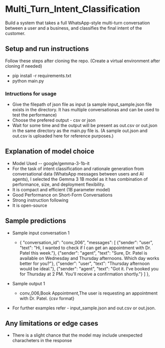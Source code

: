 # Multi_Turn_Intent_Classification
Build a system that takes a full WhatsApp-style multi-turn conversation between a user and a business, and classifies the final intent of the customer.


## Setup and run instructions
Follow these steps after cloning the repo.
(Create a virtual environment after cloning if needed)
+ pip install -r requirements.txt
+ python main.py

### Intructions for usage
+ Give the filepath of json file as input (a sample input_sample.json file exists in the directory. It has multiple conversationas and can be used to test the performance)
+ Choose the prefered output - csv or json
+ Wait for some time and the output will be present as out.csv or out.json in the same directory as the main.py file is. (A sample out.json and out.csv is uploaded here for reference purposes.)


## Explanation of model choice
+ Model Used -- google/gemma-3-1b-it
+ For the task of intent classification and rationale generation from conversational data (WhatsApp messages between users and AI agents), I selected the Gemma 3 1B model as it has combination of performance, size, and deployment flexibility.
+ It is compact and efficient (1B parameter model)
+ Good Performance on Short-Form Conversations
+ Strong instruction following
+ It is open-source

## Sample predictions

+ Sample input conversation 1
    + {
        "conversation_id": "conv_006",
        "messages": [
          {"sender": "user", "text": "Hi, I wanted to check if I can get an appointment with Dr. Patel this week."},
          {"sender": "agent", "text": "Sure, Dr. Patel is available on Wednesday and Thursday afternoons. Which day works better for you?"},
          {"sender": "user", "text": "Thursday afternoon would be ideal."},
          {"sender": "agent", "text": "Got it. I've booked you for Thursday at 2 PM. You'll receive a confirmation shortly."}
        ]
      },
+ Sample output 1
    + conv_006,Book Appointment,The user is requesting an appointment with Dr. Patel.  {csv format}

+ For further examples refer - input_sample.json and out.csv or out.json.


## Any limitations or edge cases
+ There is a slight chance that the model may include unexpected characheters in the response
